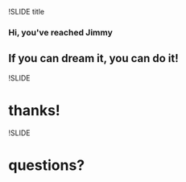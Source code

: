 !SLIDE title

### Hi, you've reached Jimmy ###
## If you can dream it, you can do it! ##

!SLIDE

# thanks! #

!SLIDE

# questions? #


